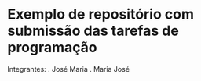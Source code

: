 # Exemplo de repositório com submissão das tarefas de programação
Integrantes: 
. José Maria
. Maria José
